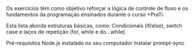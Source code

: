 Os exercícios têm como objetivo reforçar a lógica de controle de fluxo e os fundamentos da programação ensinados durante o curso +PraTi.


Esta lista aborda estruturas básicas, como: Condicionais (if/else), switch case e laços de repetição (for, while e do...while)

Pré-requisitos
Node.js instalado no seu computador
Instalar prompt-sync
